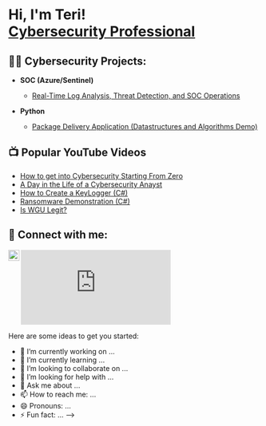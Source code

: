 <h1>Hi, I'm Teri! <br/><a href="https://github.com/TeriGomezCS2025"></a> <a href="https://www.linkedin.com/in/teresa-gomez-2778602a4">Cybersecurity Professional</a>
  
<h2>👨‍💻 Cybersecurity Projects:</h2>

- <b>SOC (Azure/Sentinel)</b>
  - [Real-Time Log Analysis, Threat Detection, and SOC Operations](https://github.com/joshmadakor1/Algorithms-Practice)

- <b>Python</b>
  - [Package Delivery Application (Datastructures and Algorithms Demo)](https://github.com/joshmadakor1/Package-Delivery-Pathfinding-Algorithm)

<h2>📺 Popular YouTube Videos</h2>

- [How to get into Cybersecurity Starting From Zero](https://www.youtube.com/watch?v=a83ASGn_V_s)
- [A Day in the Life of a Cybersecurity Anayst](https://www.youtube.com/watch?v=uHy3oM7NnoU)
- [How to Create a KeyLogger (C#)](https://www.youtube.com/watch?v=N-L9hklSlNk)
- [Ransomware Demonstration (C#)](https://www.youtube.com/watch?v=OfvdQeh79s0)
- [Is WGU Legit?](https://www.youtube.com/watch?v=E2MwRWxDBkA)

<h2> 🤳 Connect with me:</h2>


[<img align="left" alt="Teresa Gomez | LinkedIn" width="22px" src="https://cdn.jsdelivr.net/npm/simple-icons@v3/icons/linkedin.svg" />][linkedin]

[linkedin]: https://www.linkedin.com/in/teresa-gomez-2778602a4

<iframe src="https://tryhackme.com/api/v2/badges/public-profile?userPublicId=4427696" style='border:none;'></iframe>

Here are some ideas to get you started:

- 🔭 I’m currently working on ...
- 🌱 I’m currently learning ...
- 👯 I’m looking to collaborate on ...
- 🤔 I’m looking for help with ...
- 💬 Ask me about ...
- 📫 How to reach me: ...
- 😄 Pronouns: ...
- ⚡ Fun fact: ...
-->
